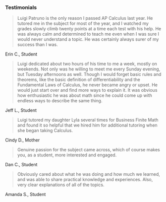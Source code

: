 ### Testimonials


> Luigi Patruno is the only reason I passed AP Calculus last year. He tutored me in the subject for most of the year, and I watched my grades slowly climb twenty points at a time each test with his help. He was always calm and determined to teach me even when I was sure I would never understand a topic. He was certainly always surer of my success than I was.

Erin C., Student


> Luigi dedicated about two hours of his time to me a week, mostly on weekends. Not only was he willing to meet me every Sunday evening, but Tuesday afternoons as well. Though I would forget basic rules and theorems, like the basic definition of differentiability and the Fundamental Laws of Calculus, he never became angry or upset. He would just start over and find more ways to explain it. It was obvious how enthusiastic he was about math since he could come up with endless ways to describe the same thing.

Jeff L., Student


> Luigi tutored my daughter Lyla several times for Business Finite Math and found it so helpful that we hired him for additional tutoring when she began taking Calculus.

Cindy D., Mother


> Genuine passion for the subject came across, which of course makes you, as a student, more interested and engaged.

Dan C., Student

> Obviously cared about what he was doing and how much we learned, and was able to share practical knowledge and experiences. Also, very clear explanations of all of the topics.

Amanda S., Student